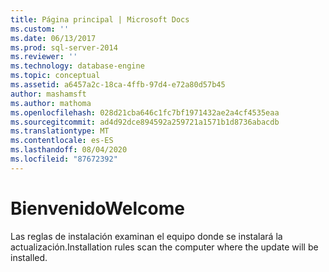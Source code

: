```yaml
---
title: Página principal | Microsoft Docs
ms.custom: ''
ms.date: 06/13/2017
ms.prod: sql-server-2014
ms.reviewer: ''
ms.technology: database-engine
ms.topic: conceptual
ms.assetid: a6457a2c-18ca-4ffb-97d4-e72a80d57b45
author: mashamsft
ms.author: mathoma
ms.openlocfilehash: 028d21cba646c1fc7bf1971432ae2a4cf4535eaa
ms.sourcegitcommit: ad4d92dce894592a259721a1571b1d8736abacdb
ms.translationtype: MT
ms.contentlocale: es-ES
ms.lasthandoff: 08/04/2020
ms.locfileid: "87672392"
---
```

# <a name="welcome"></a><span data-ttu-id="6aecc-102">Bienvenido</span><span class="sxs-lookup"><span data-stu-id="6aecc-102">Welcome</span></span>
  <span data-ttu-id="6aecc-103">Las reglas de instalación examinan el equipo donde se instalará la actualización.</span><span class="sxs-lookup"><span data-stu-id="6aecc-103">Installation rules scan the computer where the update will be installed.</span></span>  
  
  
